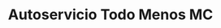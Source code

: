 ---
title: "Autoservicio Todo Menos MC"
url: /bogota-d-c/autoservicio-todo-menos-mc/
shop: supermercado
---